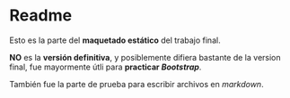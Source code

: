 # Readme

Esto es la parte del **maquetado estático** del trabajo final.

**NO** es la **versión definitiva**, y posiblemente difiera bastante de la version final, fue mayormente útli para **practicar _Bootstrap_**.

También fue la parte de prueba para escribir archivos en _markdown_.